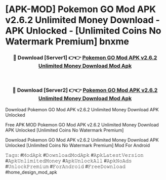 # [APK-MOD] Pokemon GO Mod APK v2.6.2 Unlimited Money Download - APK Unlocked - [Unlimited Coins No Watermark Premium] bnxme



<div align="center">
<h3>🔴 Download [Server1] 👉👉 <a href="https://momento.my/?title=Pokemon_GO_Mod_APK_v2.6.2_Unlimited_Money_Download">Pokemon GO Mod APK v2.6.2 Unlimited Money Download Mod Apk</a></h3><br>

<h3>🔴 Download [Server2] 👉👉 <a href="https://momento.my/?title=Pokemon_GO_Mod_APK_v2.6.2_Unlimited_Money_Download">Pokemon GO Mod APK v2.6.2 Unlimited Money Download Mod Apk</a></h3>
</div>



Download Pokemon GO Mod APK v2.6.2 Unlimited Money Download APK Unlocked

Free APK MOD Pokemon GO Mod APK v2.6.2 Unlimited Money Download APK Unlocked [Unlimited Coins No Watermark Premium]

Download Pokemon GO Mod APK v2.6.2 Unlimited Money Download APK Unlocked [Unlimited Coins No Watermark Premium] Mod For Android

𝚃𝚊𝚐𝚜: #𝙼𝚘𝚍𝙰𝚙𝚔 #𝙳𝚘𝚠𝚗𝚕𝚘𝚊𝚍𝙼𝚘𝚍𝙰𝚙𝚔 #𝙰𝚙𝚔𝙻𝚊𝚝𝚎𝚜𝚝𝚅𝚎𝚛𝚜𝚒𝚘𝚗 #𝙰𝚙𝚔𝚄𝚗𝚕𝚒𝚖𝚒𝚝𝚎𝚍𝙼𝚘𝚗𝚎𝚢 #𝙰𝚙𝚔𝚄𝚗𝚕𝚘𝚌𝚔𝙰𝚕𝚕 #𝙰𝚙𝚔𝙽𝚘𝙰𝚍𝚜 #𝚄𝚗𝚕𝚘𝚌𝚔𝙿𝚛𝚎𝚖𝚒𝚞𝚖 #𝙵𝚘𝚛𝙰𝚗𝚍𝚛𝚘𝚒𝚍 #𝙵𝚛𝚎𝚎𝙳𝚘𝚠𝚗𝚕𝚘𝚊𝚍 #home_design_mod_apk
